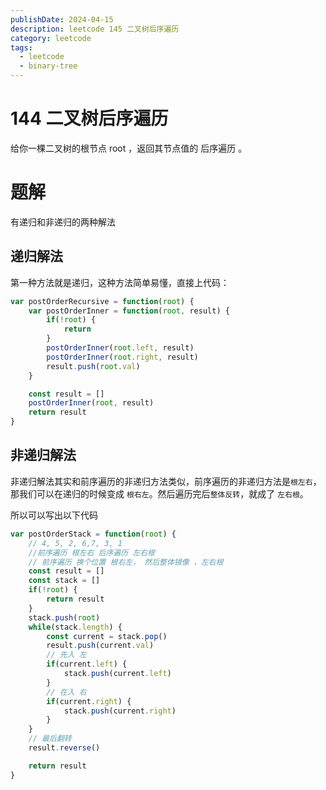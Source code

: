 ```yaml
---
publishDate: 2024-04-15
description: leetcode 145 二叉树后序遍历
category: leetcode
tags:
  - leetcode
  - binary-tree
---
```


# 144 二叉树后序遍历

给你一棵二叉树的根节点 root ，返回其节点值的 后序遍历 。

# 题解

有递归和非递归的两种解法

## 递归解法

第一种方法就是递归，这种方法简单易懂，直接上代码：

```javascript
var postOrderRecursive = function(root) {
    var postOrderInner = function(root, result) {
        if(!root) {
            return
        }
        postOrderInner(root.left, result)
        postOrderInner(root.right, result)
        result.push(root.val)
    }

    const result = []
    postOrderInner(root, result)
    return result
}
```

## 非递归解法

非递归解法其实和前序遍历的非递归方法类似，前序遍历的非递归方法是`根左右`，那我们可以在递归的时候变成 `根右左`。然后遍历完后`整体反转`，就成了 `左右根`。

所以可以写出以下代码

```javascript
var postOrderStack = function(root) {
    // 4, 5, 2, 6,7, 3, 1
    //前序遍历 根左右 后序遍历 左右根
    // 前序遍历 换个位置 根右左， 然后整体镜像 ，左右根
    const result = []
    const stack = []
    if(!root) {
        return result
    }
    stack.push(root)
    while(stack.length) {
        const current = stack.pop()
        result.push(current.val)
        // 先入 左
        if(current.left) {
            stack.push(current.left)
        }
        // 在入 右
        if(current.right) {
            stack.push(current.right)
        }
    }
    // 最后翻转
    result.reverse()

    return result
}
```